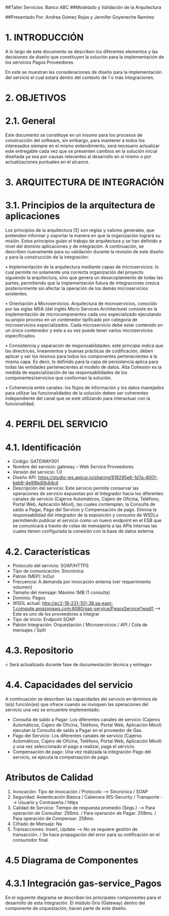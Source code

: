 ##Taller Servicios:
Banco ABC
##Modelado y Validación de la Arquitectura

##Presentado Por:
Andrea Gómez Rojas y Jennifer Goyeneche Ramírez



# 1. INTRODUCCIÓN

A lo largo de este documento se describen los diferentes elementos y las decisiones de diseño que constituyen la solución para la implementación de los servicios Pagos Proveedores.

En este se muestran las consideraciones de diseño para la implementación del servicio el cual estará dentro del contexto de 1 o más integraciones.

# 2. OBJETIVOS

# 2.1. General 
Este documento se constituye en un insumo para los procesos de construcción del software, sin embargo, para mantener a todos los interesados siempre en el mismo entendimiento, será necesario actualizar este entregable cada vez que se presenten cambios en la solución inicial diseñada ya sea por causas relevantes al desarrollo en sí mismo o por actualizaciones puntuales en el alcance.


# 3. ARQUITECTURA DE INTEGRACIÓN

# 3.1. Principios de la arquitectura de aplicaciones 
Los principios de la arquitectura [5] son reglas y valores generales, que pretenden informar y soportar la manera en que la organización logrará su misión.  Estos principios guían el trabajo de arquitectura y se han definido a nivel del dominio aplicaciones y de integración.  A continuación, se describen nuevamente para su validación durante la revisión de este diseño y para la construcción de la integración:

•	Implementación de la arquitectura mediante capas de microservicios: lo cual permite no solamente una correcta organización del proyecto siguiendo la arquitectura, sino que genera un desacoplamiento de todas las partes, permitiendo que la implementación futura de integraciones crezca posteriormente sin afectar la operación de los demás microservicios existentes.

•	Orientación a Microservicios:  Arquitectura de microservicios, conocido por las siglas MSA (del inglés Micro Services Architecture) consiste en la implementación de microcomponentes cada uno especializado ejecutando su propio proceso en un contenedor tipificado por categoría de microservicios especializados. Cada microservicio debe estar contenido en un único contenedor y este a su vez puede tener varios microservicios especificados.

•	Consistencia y separación de responsabilidades: este principio indica que las directrices, lineamientos y buenas prácticas de codificación, deben aplicar y ser los mismos para todos los componentes pertenecientes a la misma capa. Es decir, lo definido para la capa de persistencia aplica para todas las entidades pertenecientes al modelo de datos. Alta Cohesión es la medida de especialización de las responsabilidades de los componentes/servicios que conforman la solución.

•	Coherencia entre canales: los flujos de información y los datos manejados para utilizar las funcionalidades de la solución deben ser coherentes independiente del canal que se esté utilizando para interactuar con la funcionalidad.


# 4. PERFIL DEL SERVICIO

# 4.1. Identificación

- Código:	GATEWAY001
- Nombre del servicio:	gateway – Web Service Proveedores
- Versión del servicio:	1.0
- Diseño API:	https://studio-ws.apicur.io/sharing/918295e6-1d7a-4001-beb9-4e99bd0b4dcd
- Descripción del servicio:
Este servicio permite conservar las operaciones de servicio expuestas por el Integrador hacia los diferentes canales de servicio (Cajeros Automáticos, Cajero de
Oficina, Teléfono, Portal Web, Aplicación Móvil), las cuales contemplan, la Consulta de saldo a Pagar, Pago del Servicio y Compensación de pago.  Elimina la responsabilidad del integrador de la exposición y consumo de WSDLs permitiendo publicar el servicio como un nuevo endpoint en el ESB que se comunicará a través de colas de mensajería a las APIs internas las cuales tienen configurada la conexión con la base de datos externa.

# 4.2. Características

- Protocolo del servicio:	SOAP/HTTPS
- Tipo de comunicación: 	Sincrónica
- Patrón (MEP):	InOut
- Frecuencia:	A demanda por invocación externa (ver requerimiento volumen)
- Tamaño del mensaje:	Máximo 1MB (1 consulta) 
- Dominio:	Pagos
- WSDL actual: 	http://ec2-18-231-101-38.sa-east-1.compute.amazonaws.com:8080/gas-service/PagosService?wsdl1 --> Este es uno de los proveedores a integrar
- Tipo de Inicio:	Endpoint SOAP
- Patrón Integración: 	Orquestación / Microservicios / API / Cola de mensajes / Split

# 4.3. Repositorio
< Será actualizado durante fase de documentación técnica y entrega>

# 4.4. Capacidades del servicio
A continuación se describen las capacidades del servicio en términos de la(s) función(es) que ofrece cuando se invoquen las operaciones del servicio una vez se encuentre implementado:

- Consulta de saldo a Pagar:	Los diferentes canales de servicio (Cajeros Automáticos, Cajero de Oficina, Teléfono, Portal Web, Aplicación Móvil) ejecutan la Consulta de saldo a Pagar en el proveedor de Gas.
- Pago del Servicio:	Los diferentes canales de servicio (Cajeros Automáticos, Cajero de Oficina, Teléfono, Portal Web, Aplicación Móvil) y una vez seleccionado el pago a realizar, paga el servicio.
- Compensación de pago:	Una vez realizada la integración Pago del servicio, se ejecuta la compensación de pago.

# Atributos de Calidad

1. Invocación:	Tipo de invocación / Protocolo	-->	Sincrónica / SOAP
2. Seguridad:	Autenticación Básica / Cabecera WS-Security / Transporte	-->	Usuario y Contraseña / https
3. Calidad de Servicio:	Tiempo de respuesta promedio (Segs.)	-->	Para operación de Consultar: 256ms. / Para operación de Pagar: 258ms. / Para operación de Compensar: 258ms.
4. Cifrado de Mensaje:	Na	
5. Transacciones:	Insert, Update	-->	No se requiere gestión de transacción. / Se hace propagación del error para su notificación en el consumidor final.

# 4.5	Diagrama de Componentes
# 4.3.1 Integración gas-service_Pagos
En el siguiente diagrama se describen los principales componentes para el desarrollo de esta integración. El módulo Gris (Gateway) dentro del componente de orquestación, hacen parte de este diseño.













